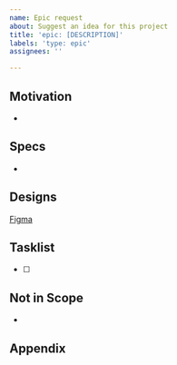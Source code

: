 ```yaml
---
name: Epic request
about: Suggest an idea for this project
title: 'epic: [DESCRIPTION]'
labels: 'type: epic'
assignees: ''

---
```


## Motivation
- 

## Specs
- 

## Designs
[Figma](link)

## Tasklist
- [ ] 

## Not in Scope
- 

## Appendix
